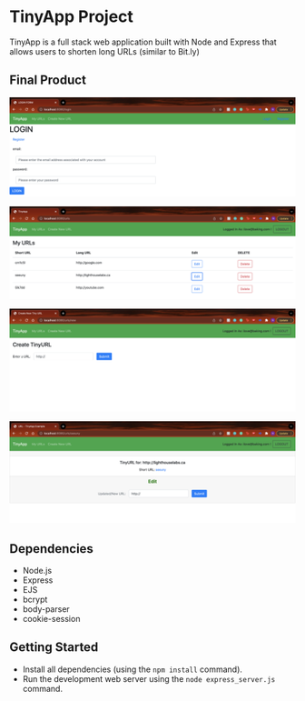 # TinyApp Project

TinyApp is a full stack web application built with Node and Express that allows users to shorten long URLs (similar to Bit.ly)

## Final Product

!["This is the login page, where a user can also access the register page if they do not already have an account. A user will only be able to access TinyApp once they have created an account and are logged in."](https://github.com/canadiankay/tinyapp/blob/master/docs/urls-login.png?raw=true)

!["This is the page that a user will first see once they are logged in. It will show all of the long URLs they have shorted. Note, if a user has just created an account, this page will be blank."](https://github.com/canadiankay/tinyapp/blob/master/docs/urls.png?raw=true)

!["This is the page where a user can create a shortURL by typing in a longURL in the field."](https://github.com/canadiankay/tinyapp/blob/master/docs/create-short-url.png)


!["This is the page that an individual will be met with, either once they have created a shortURL, or if they try to edit the longURL associated with their shortURL."](https://github.com/canadiankay/tinyapp/blob/master/docs/urls-short-longurl.png)



## Dependencies

- Node.js
- Express
- EJS
- bcrypt
- body-parser
- cookie-session

## Getting Started

- Install all dependencies (using the `npm install` command).
- Run the development web server using the `node express_server.js` command.
